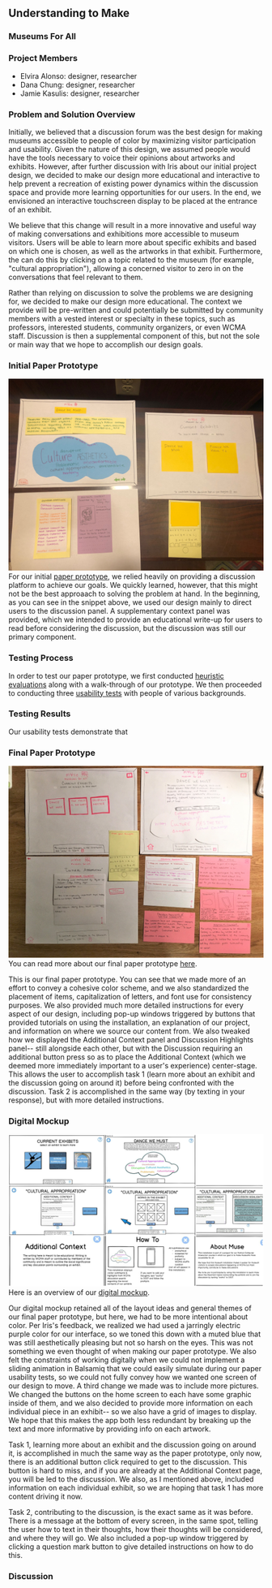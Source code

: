 ## Understanding to Make 
### Museums For All

### Project Members
* Elvira Alonso: designer, researcher
* Dana Chung: designer, researcher
* Jamie Kasulis: designer, researcher

### Problem and Solution Overview
Initially, we believed that a discussion forum was the best design for making museums accessible to people of color by maximizing visitor participation and usability. Given the nature of this design, we assumed people would have the tools necessary to voice their opinions about artworks and exhibits. However, after further discussion with Iris about our initial project design, we decided to make our design more educational and interactive to help prevent a recreation of existing power dynamics within the discussion space and provide more learning opportunities for our users. In the end, we envisioned an interactive touchscreen display to be placed at the entrance of an exhibit.

We believe that this change will result in a more innovative and useful way of making conversations and exhibitions more accessible to museum visitors. Users will be able to learn more about specific exhibits and based on which one is chosen, as well as the artworks in that exhibit. Furthermore, the can do this by clicking on a topic related to the museum (for example, "cultural appropriation"), allowing a concerned visitor to zero in on the conversations that feel relevant to them.

Rather than relying on discussion to solve the problems we are designing for, we decided to make our design more educational. The context we provide will be pre-written and could potentially be submitted by community members with a vested interest or specialty in these topics, such as professors, interested students, community organizers, or even WCMA staff. Discussion is then a supplemental component of this, but not the sole or main way that we hope to accomplish our design goals.


### Initial Paper Prototype 
![Initial Paper Prototype](/img/overview.jpeg)
For our initial [paper prototype](https://museumsforall.github.io/2018-10-29-Paper-Prototype/), we relied heavily on providing a discussion platform to achieve our goals. We quickly learned, however, that this might not be the best approaach to solving the problem at hand. In the beginning, as you can see in the snippet above, we used our design mainly to direct users to the discussion panel. A supplementary context panel was provided, which we intended to provide an educational write-up for users to read before considering the discussion, but the discussion was still our primary component.


### Testing Process

In order to test our paper prototype, we first conducted [heuristic evaluations](https://museumsforall.github.io/2018-11-01-Heuristic-Evaluation/) along with a walk-through of our prototype. We then proceeded to conducting three [usability tests](https://museumsforall.github.io/2018-11-09-usability-testing-review/) with people of various backgrounds. 


### Testing Results 

Our usability tests demonstrate that 


### Final Paper Prototype 
![Final Paper Prototype](/img/overview_revised.JPG)
You can read more about our final paper prototype [here](https://museumsforall.github.io/2018-11-09-usability-testing-review/).

This is our final paper prototype. You can see that we made more of an effort to convey a cohesive color scheme, and we also standardized the placement of items, capitalization of letters, and font use for consistency purposes. We also provided much more detailed instructions for every aspect of our design, including pop-up windows triggered by buttons that provided tutorials on using the installation, an explanation of our project, and information on where we source our content from. We also tweaked how we displayed the Additional Context panel and Discussion Highlights panel-- still alongside each other, but with the Discussion requiring an additional button press so as to place the Additional Context (which we deemed more immediately important to a user's experience) center-stage. This allows the user to accomplish task 1 (learn more about an exhibit and the discussion going on around it) before being confronted with the discussion. Task 2 is accomplished in the same way (by texting in your response), but with more detailed instructions.


### Digital Mockup
![Final Digital Mockup](/img/mockup_final/overview.jpg)
Here is an overview of our [digital mockup](https://museumsforall.github.io/2018-11-12-digital-mockup/). 

Our digital mockup retained all of the layout ideas and general themes of our final paper prototype, but here, we had to be more intentional about color. Per Iris's feedback, we realized we had used a jarringly electric purple color for our interface, so we toned this down with a muted blue that was still aesthetically pleasing but not so harsh on the eyes. This was not something we even thought of when making our paper prototype. We also felt the constraints of working digitally when we could not implement a sliding animation in Balsamiq that we could easily simulate during our paper usability tests, so we could not fully convey how we wanted one screen of our design to move. A third change we made was to include more pictures. We changed the buttons on the home screen to each have some graphic inside of them, and we also decided to provide more information on each individual piece in an exhibit-- so we also have a grid of images to display. We hope that this makes the app both less redundant by breaking up the text and more informative by providing info on each artwork.

Task 1, learning more about an exhibit and the discussion going on around it, is accomplished in much the same way as the paper prototype, only now, there is an additional button click required to get to the discussion. This button is hard to miss, and if you are already at the Additional Context page, you will be led to the discussion. We also, as I mentioned above, included information on each individual exhibit, so we are hoping that task 1 has more content driving it now.

Task 2, contributing to the discussion, is the exact same as it was before. There is a message at the bottom of every screen, in the same spot, telling the user how to text in their thoughts, how their thoughts will be considered, and where they will go. We also included a pop-up window triggered by clicking a question mark button to give detailed instructions on how to do this. 

### Discussion 
